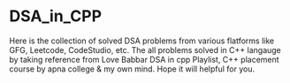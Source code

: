 # DSA_in_CPP
Here is the collection of solved DSA problems from various flatforms like GFG, Leetcode, CodeStudio, etc. The all problems solved in C++ langauge by taking reference from Love Babbar DSA in cpp Playlist, C++ placement course by apna college &amp;  my own mind. Hope it will helpful for you.
